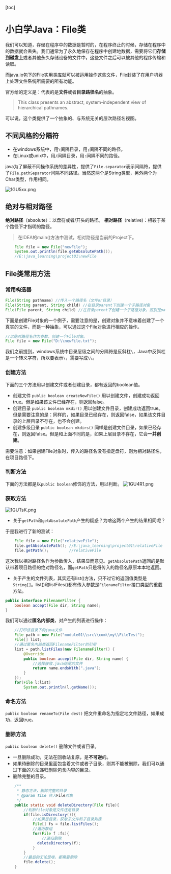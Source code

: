[toc]
# 小白学Java：File类


我们可以知道，存储在程序中的数据是暂时的，在程序终止的时候，存储在程序中的数据就会丢失。我们通常为了永久地保存在程序中创建地数据，需要将它们**存储到磁盘上**或者其他永久存储设备的文件中，这些文件之后可以被其他的程序传输和读取。


而java.io包下的File实用类库就可以被运用操作这些文件，File封装了在用户机器上处理文件系统所需要的所有功能。

官方给的定义是：代表的是**文件**或者**目录路径名**的抽象。

> This class presents an abstract, system-independent view of hierarchical pathnames.

可以说，这个类提供了一个抽象的、与系统无关的层次路径名视图。


## 不同风格的分隔符
- 在windows系统中，用`\`间隔目录，用`;`间隔不同的路径。
- 在Linux或unix中，用`/`间隔目录，用`:`间隔不同的路径。

java为了屏蔽不同操作系统的差异性，提供了`File.separator`表示间隔符，提供了`File.pathSeparator`间隔不同路径。当然这两个是String类型，另外两个为Char类型，作用相同。

![1GU5xx.png](https://s2.ax1x.com/2020/02/01/1GU5xx.png)

## 绝对与相对路径

**绝对路径**（absolute）：以盘符或者/开头的路径。
**相对路径**（relative)：相较于某个路径下才指明的路径。

> 在IDEA的main()方法中测试，相对路径是当前的Project下。
```java
    File file = new File("newFile");
    System.out.println(file.getAbsolutePath());
    //E:\java_learning\project01\newFile
```

## File类常用方法
### 常用构造器
```java
File(String pathname) //传入一个路径名（文件or目录）
File(String parent, String child) //在目录parent下创建一个子路径对象
File(File parent, String child) //在目录parent下创建一个子路径对象，区别是parent本身就是File对象
```
下面是创建File对象的一个例子，需要注意的是，创建对象并不意味着创建了一个真实的文件，而是一种抽象，可以通过这个File对象进行相应的操作。
```java
//以绝对路径名作为参数，创建一个File对象。
File file = new File("D:\\newFile.txt");
```
我们之前提到，windows系统中目录层级之间的分隔符是反斜杠`\`，Java中反斜杠是一个转义字符，所以要表示`\`，需要写成`\\`。
### 创建方法
下面的三个方法用以创建文件或者创建目录，都有返回的boolean值。
- 创建文件 `public boolean createNewFile()`
用以创建文件，创建成功返回true。但是如果该文件已经存在，则返回false。
- 创建目录 `public boolean mkdir()`
用以创建文件目录，创建成功返回true。但是需要注意的是：同样的，如果目录已经存在，则返回false，如果该文件目录的上层目录不存在，也不会创建。
- 创建多级目录 `public boolean mkdirs()` 
同样是创建文件目录，如果已经存在，则返回false。但是和上面不同的是，如果上层目录不存在，它会**一并创建**。

需要注意：如果创建File对象时，传入的路径名没有指定盘符，则为相对路径名，在项目路径下。
### 判断方法
下面的方法都是以`public boolean`修饰的方法，用以判断。
![1GU4R1.png](https://s2.ax1x.com/2020/02/01/1GU4R1.png)

### 获取方法
![1GUTsK.png](https://s2.ax1x.com/2020/02/01/1GUTsK.png)

- 关于`getPath`和`getAbsolutePath`产生的疑惑？为啥这两个产生的结果相同呢？

于是我进行了新的测试：
```java
    File file = new File("relativeFile");
    file.getAbsolutePath(); //E:\java_learning\project01\relativeFile
    file.getPath();         //relativeFile
```
这次我以相对路径名作为参数传入，结果显而意见。`getAbsolutePath`返回的是默认带着项目路径的绝对路径名，而`getPath`只是将传入的路径名原原本本地返回。
- 关于产生的文件列表，其实还有list()方法，只不过它的返回值类型是`String[]`。list()和listFiles()都有传入参数是`FilenameFilter`接口类型的重载方法。
```java
public interface FilenameFilter {
    boolean accept(File dir, String name);
}
```
我们可以通过**匿名内部类**，对产生的列表进行操作：
```java
    //打印该目录下的java文件
    File path = new File("module01\\src\\com\\my\\FileTest");
    File[] list;
    //通过匿名内部类返回FilenameFilter的引用
    list = path.listFiles(new FilenameFilter() {
        @Override
        public boolean accept(File dir, String name) {
            //选择接收.java结尾的文件
            return name.endsWith(".java");
        }
    });
    for(File l:list) 
        System.out.println(l.getName());
```
### 命名方法
`public boolean renameTo(File dest)`
把文件重命名为指定地文件路径，如果成功，返回true。
### 删除方法
`public boolean delete()`
删除文件或者目录。
- 一旦删除成功，无法在回收站复原，是**不可逆**的。
- 如果待删除的目录里面包含着文件或者子目录，则其不能被删除，我们可以通过下面的方法递归删除包含内容的目录。
- 删除完整的目录。
```java
    /**
     * 静态方法，删除完整的目录
     * @param file 传入File对象
     */
    public static void deleteDirectory(File file){
        //判断file对象是文件还是目录
        if(file.isDirectory()){
            //如果是目录，获取子文件和子目录列表
            File[] fs = file.listFiles();
            //遍历数组
            for(File f :fs){
                //递归删除
              deleteDirectory(f);
            }
        }
        //最后的无论是啥，都需要删除
        file.delete();
    }
```